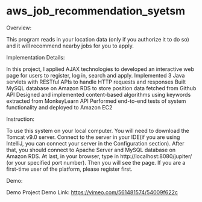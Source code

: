 # aws_job_recommendation_syetsm

Overview:

This program reads in your location data (only if you authorize it to do so) and it will recommend nearby jobs for you to apply.

Implementation Details:

In this project, I applied AJAX technologies to developed an interactive web page for users to register, log in, search and apply. Implemented 3 Java servlets with RESTful APIs to handle HTTP requests and responses Built MySQL database on Amazon RDS to store position data fetched from Github API Designed and implemented content-based algorithms using keywords extracted from MonkeyLearn API Performed end-to-end tests of system functionality and deployed to Amazon EC2

Instruction:

To use this system on your local computer. You will need to download the Tomcat v9.0 server. Connect to the server in your IDE(if you are using IntelliJ, you can connect your server in the Configuration section). After that, you should connect to Apache Server and MySQL database on Amazon RDS. At last, in your browser, type in http://localhost:8080/jupiter/ (or your specified port number). Then you will see the page. If you are a first-time user of the platform, please register first.

Demo:

Demo Project Demo Link: https://vimeo.com/561481574/54009f622c
